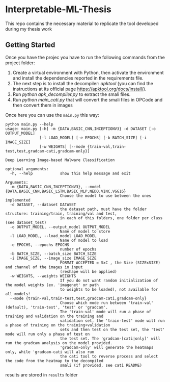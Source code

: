 # Interpretable-ML-Thesis
This repo contains the necessary material to replicate the tool developed during my thesis work

## Getting Started

Once you have the projec you have to run the following commands from the project folder:

1. Create a virtual environment with Python, then activate the environment and install the dependencies reported in the requirements file.
2. The next step is to install the decompiler: *apktool* (you can find the instructions at its official page https://apktool.org/docs/install/).
3. Run *python apk_decompiler.py* to extract the smali files.
4. Run *python main\_cati.py* that will convert the smali files in OPCode and then convert them in images

Once here you can use the `main.py` this way:
```
python main.py --help
usage: main.py [-h] -m {DATA,BASIC_CNN,INCEPTIONV3} -d DATASET [-o OUTPUT_MODEL] 
               [-l LOAD_MODEL] [-e EPOCHS] [-b BATCH_SIZE] [-i IMAGE_SIZE] 
               [-w WEIGHTS] [--mode {train-val,train-test,test,gradcam-cati,gradcam-only}]

Deep Learning Image-based Malware Classification

optional arguments:
  -h, --help            show this help message and exit

Arguments:
  -m {DATA,BASIC_CNN,INCEPTIONV3}, --model {DATA,BASIC_CNN,BASIC_LSTM,BASIC_MLP,NEDO,VINC,VGG16}
                        Choose the model to use between the ones implemented
  -d DATASET, --dataset DATASET
                        the dataset path, must have the folder structure: training/train, training/val and test,
                        in each of this folders, one folder per class (see dataset_test)
  -o OUTPUT_MODEL, --output_model OUTPUT_MODEL
                        Name of model to store
  -l LOAD_MODEL, --load_model LOAD_MODEL
                        Name of model to load
  -e EPOCHS, --epochs EPOCHS
                        number of epochs
  -b BATCH_SIZE, --batch_size BATCH_SIZE
  -i IMAGE_SIZE, --image_size IMAGE_SIZE
                        FORMAT ACCEPTED = SxC , the Size (SIZExSIZE) and channel of the images in input 
                        (reshape will be applied)
  -w WEIGHTS, --weights WEIGHTS
                        If you do not want random initialization of the model weights (ex. 'imagenet' or path 
                        to weights to be loaded), not available for all models!
  --mode {train-val,train-test,test,gradcam-cati,gradcam-only}
                        Choose which mode run between 'train-val' (default), 'train-test', 'test' or 'gradcam'. 
                        The 'train-val' mode will run a phase of training and validation on the training and 
                        validation set, the 'train-test' mode will run a phase of training on the training+validation 
                        sets and then test on the test set, the 'test' mode will run only a phase of test on 
                        the test set. The 'gradcam-[cati|only]' will run the gradcam analysis on the model provided. 
                        'gradcam-only' will generate the heatmaps only, while 'gradcam-cati will also run 
                        the cati tool to reverse process and select the code from the heatmap to the decompiled 
                        smali (if provided, see cati README)

```
results are stored in `results` folder
